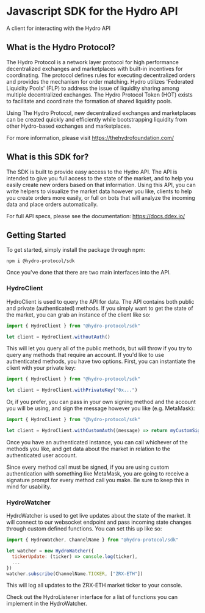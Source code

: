 # Javascript SDK for the Hydro API

A client for interacting with the Hydro API

## What is the Hydro Protocol?

The Hydro Protocol is a network layer protocol for high performance decentralized exchanges and marketplaces with built-in incentives for coordinating. The protocol defines rules for executing decentralized orders and provides the mechanism for order matching. Hydro utilizes 'Federated Liquidity Pools' (FLP) to address the issue of liquidity sharing among multiple decentralized exchanges. The Hydro Protocol Token (HOT) exists to facilitate and coordinate the formation of shared liquidity pools.

Using The Hydro Protocol, new decentralized exchanges and marketplaces can be created quickly and efficiently while bootstrapping liquidity from other Hydro-based exchanges and marketplaces.

For more information, please visit https://thehydrofoundation.com/

## What is this SDK for?

The SDK is built to provide easy access to the Hydro API. The API is intended to give you full access to the state of the market, and to help you easily create new orders based on that information. Using this API, you can write helpers to visualize the market data however you like, clients to help you create orders more easily, or full on bots that will analyze the incoming data and place orders automatically.

For full API specs, please see the documentation: https://docs.ddex.io/

## Getting Started

To get started, simply install the package through npm:

`npm i @hydro-protocol/sdk`

Once you've done that there are two main interfaces into the API.

### HydroClient

HydroClient is used to query the API for data. The API contains both public and private (authenticated) methods. If you simply want to get the state of the market, you can grab an instance of the client like so:

```javascript
import { HydroClient } from "@hydro-protocol/sdk"

let client = HydroClient.withoutAuth()
```

This will let you query all of the public methods, but will throw if you try to query any methods that require an account. If you'd like to use authenticated methods, you have two options. First, you can instantiate the client with your private key:

```javascript
import { HydroClient } from "@hydro-protocol/sdk"

let client = HydroClient.withPrivateKey("0x...")
```

Or, if you prefer, you can pass in your own signing method and the account you will be using, and sign the message however you like (e.g. MetaMask):

```javascript
import { HydroClient } from "@hydro-protocol/sdk"

let client = HydroClient.withCustomAuth((message) => return myCustomSigningMethod(message), "0x...")
```

Once you have an authenticated instance, you can call whichever of the methods you like, and get data about the market in relation to the authenticated user account.

<aside class="warning">
Since every method call must be signed, if you are using custom authentication with something like MetaMask, you are going to receive a signature prompt for every method call you make. Be sure to keep this in mind for usability.
</aside>

### HydroWatcher

HydroWatcher is used to get live updates about the state of the market. It will connect to our websocket endpoint and pass incoming state changes through custom defined functions. You can set this up like so:

```javascript
import { HydroWatcher, ChannelName } from "@hydro-protocol/sdk"

let watcher = new HydroWatcher({
  tickerUpdate: (ticker) => console.log(ticker),
  ...
})
watcher.subscribe(ChannelName.TICKER, ["ZRX-ETH"])
```

This will log all updates to the ZRX-ETH market ticker to your console.

Check out the HydroListener interface for a list of functions you can implement in the HydroWatcher.